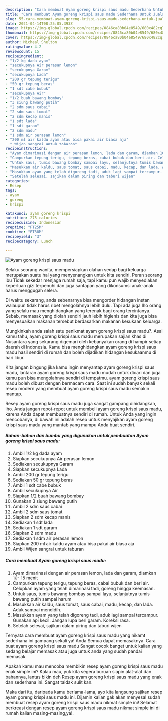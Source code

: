 ```yaml
---
description: "Cara membuat Ayam goreng krispi saus madu Sederhana Untuk Jualan"
title: "Cara membuat Ayam goreng krispi saus madu Sederhana Untuk Jualan"
slug: 55-cara-membuat-ayam-goreng-krispi-saus-madu-sederhana-untuk-jualan
date: 2021-04-14T08:25:05.393Z
image: https://img-global.cpcdn.com/recipes/0846ca80b04e8549/680x482cq70/ayam-goreng-krispi-saus-madu-foto-resep-utama.jpg
thumbnail: https://img-global.cpcdn.com/recipes/0846ca80b04e8549/680x482cq70/ayam-goreng-krispi-saus-madu-foto-resep-utama.jpg
cover: https://img-global.cpcdn.com/recipes/0846ca80b04e8549/680x482cq70/ayam-goreng-krispi-saus-madu-foto-resep-utama.jpg
author: Micheal Shelton
ratingvalue: 4.2
reviewcount: 15
recipeingredient:
- "1/2 kg dada ayam"
- "secukupnya Air perasan lemon"
- "secukupnya Garam"
- "secukupnya Lada"
- "200 gr tepung terigu"
- "50 gr tepung beras"
- "1 sdt cabe bubuk"
- "secukupnya Air"
- "1/2 buah bawang bombay"
- "3 siung bawang putih"
- "2 sdm saus cabai"
- "2 sdm saus tomat"
- "2 sdm kecap manis"
- "1 sdt lada"
- "1 sdt garam"
- "2 sdm madu"
- "1 sdm air perasan lemon"
- "200 ml air kaldu ayam atau bisa pakai air biasa aja"
- " Wijen sangrai untuk taburan"
recipeinstructions:
- "Ayam dimarinasi dengan air perasan lemon, lada dan garam, diamkan 10- 15 menit"
- "Campurkan tepung terigu, tepung beras, cabai bubuk dan beri air. Celupkan ayam yang telah dimarinasi tadi, goreng hingga keemasan."
- "Untuk saus, tumis bawang bombay sampai layu, selanjutnya tumis bawang putih sampai harum"
- "Masukkan air kaldu, saus tomat, saus cabai, madu, kecap, dan lada. Aduk sampai mendidih."
- "Masukkan ayam yang telah digoreng tadi, aduk lagi sampai tercampur. Gunakan api kecil. Jangan lupa beri garam. Koreksi rasa."
- "Setelah selesai, sajikan dalam piring dan taburi wijen"
categories:
- Resep
tags:
- ayam
- goreng
- krispi

katakunci: ayam goreng krispi 
nutrition: 275 calories
recipecuisine: Indonesian
preptime: "PT25M"
cooktime: "PT38M"
recipeyield: "3"
recipecategory: Lunch

---
```



![Ayam goreng krispi saus madu](https://img-global.cpcdn.com/recipes/0846ca80b04e8549/680x482cq70/ayam-goreng-krispi-saus-madu-foto-resep-utama.jpg)

Selaku seorang wanita, mempersiapkan olahan sedap bagi keluarga merupakan suatu hal yang menyenangkan untuk kita sendiri. Peran seorang ibu Tidak sekedar menjaga rumah saja, tapi kamu pun wajib menyediakan keperluan gizi terpenuhi dan juga santapan yang dikonsumsi anak-anak harus menggugah selera.

Di waktu  sekarang, anda sebenarnya bisa mengorder hidangan instan walaupun tidak harus ribet mengolahnya lebih dulu. Tapi ada juga lho orang yang selalu mau menghidangkan yang terenak bagi orang tercintanya. Sebab, memasak yang diolah sendiri jauh lebih higienis dan kita juga bisa menyesuaikan makanan tersebut berdasarkan makanan kesukaan keluarga. 



Mungkinkah anda salah satu penikmat ayam goreng krispi saus madu?. Asal kamu tahu, ayam goreng krispi saus madu merupakan sajian khas di Nusantara yang sekarang digemari oleh kebanyakan orang di hampir setiap daerah di Indonesia. Kamu bisa menghidangkan ayam goreng krispi saus madu hasil sendiri di rumah dan boleh dijadikan hidangan kesukaanmu di hari libur.

Kita jangan bingung jika kamu ingin menyantap ayam goreng krispi saus madu, lantaran ayam goreng krispi saus madu mudah untuk dicari dan juga kamu pun bisa mengolahnya sendiri di tempatmu. ayam goreng krispi saus madu boleh dibuat dengan bermacam cara. Saat ini sudah banyak sekali resep modern yang membuat ayam goreng krispi saus madu semakin mantap.

Resep ayam goreng krispi saus madu juga sangat gampang dihidangkan, lho. Anda jangan repot-repot untuk membeli ayam goreng krispi saus madu, karena Anda dapat membuatnya sendiri di rumah. Untuk Anda yang ingin mencobanya, di bawah ini adalah resep untuk menyajikan ayam goreng krispi saus madu yang mantab yang mampu Anda buat sendiri.

<!--inarticleads1-->

##### Bahan-bahan dan bumbu yang digunakan untuk pembuatan Ayam goreng krispi saus madu:

1. Ambil 1/2 kg dada ayam
1. Siapkan secukupnya Air perasan lemon
1. Sediakan secukupnya Garam
1. Siapkan secukupnya Lada
1. Ambil 200 gr tepung terigu
1. Sediakan 50 gr tepung beras
1. Ambil 1 sdt cabe bubuk
1. Ambil secukupnya Air
1. Siapkan 1/2 buah bawang bombay
1. Gunakan 3 siung bawang putih
1. Ambil 2 sdm saus cabai
1. Ambil 2 sdm saus tomat
1. Siapkan 2 sdm kecap manis
1. Sediakan 1 sdt lada
1. Sediakan 1 sdt garam
1. Siapkan 2 sdm madu
1. Sediakan 1 sdm air perasan lemon
1. Siapkan 200 ml air kaldu ayam atau bisa pakai air biasa aja
1. Ambil  Wijen sangrai untuk taburan




<!--inarticleads2-->

##### Cara membuat Ayam goreng krispi saus madu:

1. Ayam dimarinasi dengan air perasan lemon, lada dan garam, diamkan 10- 15 menit
1. Campurkan tepung terigu, tepung beras, cabai bubuk dan beri air. Celupkan ayam yang telah dimarinasi tadi, goreng hingga keemasan.
1. Untuk saus, tumis bawang bombay sampai layu, selanjutnya tumis bawang putih sampai harum
1. Masukkan air kaldu, saus tomat, saus cabai, madu, kecap, dan lada. Aduk sampai mendidih.
1. Masukkan ayam yang telah digoreng tadi, aduk lagi sampai tercampur. Gunakan api kecil. Jangan lupa beri garam. Koreksi rasa.
1. Setelah selesai, sajikan dalam piring dan taburi wijen




Ternyata cara membuat ayam goreng krispi saus madu yang nikamt sederhana ini gampang sekali ya! Anda Semua dapat memasaknya. Cara buat ayam goreng krispi saus madu Sangat cocok banget untuk kalian yang sedang belajar memasak atau juga untuk anda yang sudah pandai memasak.

Apakah kamu mau mencoba membikin resep ayam goreng krispi saus madu enak simple ini? Kalau mau, yuk kita segera buruan siapin alat-alat dan bahannya, lantas bikin deh Resep ayam goreng krispi saus madu yang enak dan sederhana ini. Sangat taidak sulit kan. 

Maka dari itu, daripada kamu berlama-lama, ayo kita langsung sajikan resep ayam goreng krispi saus madu ini. Dijamin kalian gak akan menyesal sudah membuat resep ayam goreng krispi saus madu nikmat simple ini! Selamat berkreasi dengan resep ayam goreng krispi saus madu nikmat simple ini di rumah kalian masing-masing,ya!.

